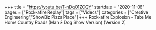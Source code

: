 +++
title = "https://youtu.be/T-nDqO1ZCQY"
startdate = "2020-11-06"
pages = ["Rock-afire Replay"]
tags = ["Videos"]
categories = ["Creative Engineering","ShowBiz Pizza Place"]
+++
Rock-afire Explosion - Take Me Home Country Roads (Man & Dog Show Version) (Version 2)
